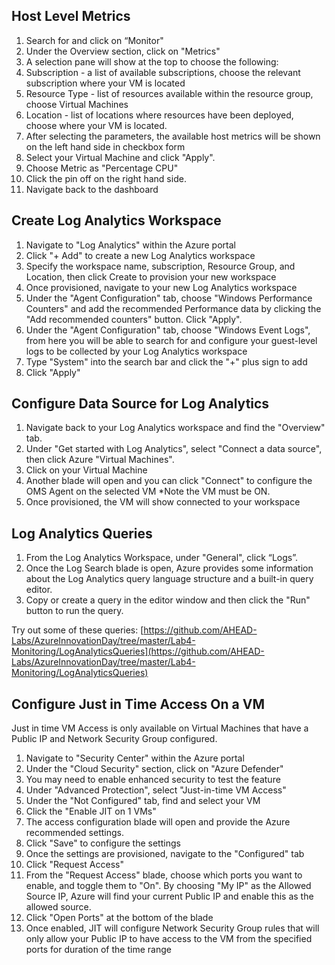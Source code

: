 ## Host Level Metrics

1. Search for and click on “Monitor"
2. Under the Overview section, click on "Metrics"
3. A selection pane will show at the top to choose the following:
  1. Subscription - a list of available subscriptions, choose the relevant subscription where your VM is located
  2. Resource Type - list of resources available within the resource group, choose Virtual Machines
  3. Location - list of locations where resources have been deployed, choose where your VM is located. 
4. After selecting the parameters, the available host metrics will be shown on the left hand side in checkbox form
5. Select your Virtual Machine and click "Apply". 
6. Choose Metric as "Percentage CPU"
8. Click the pin off on the right hand side.
9. Navigate back to the dashboard

## Create Log Analytics Workspace

1. Navigate to "Log Analytics" within the Azure portal
2. Click "+ Add" to create a new Log Analytics workspace
3. Specify the workspace name, subscription, Resource Group, and Location, then click Create to provision your new workspace
4. Once provisioned, navigate to your new Log Analytics workspace
6. Under the "Agent Configuration" tab, choose "Windows Performance Counters" and add the recommended Performance data by clicking the "Add recommended counters" button. Click "Apply". 
7. Under the "Agent Configuration" tab, choose "Windows Event Logs", from here you will be able to search for and configure your guest-level logs to be collected by your Log Analytics workspace
8. Type "System" into the search bar and click the "+" plus sign to add
9. Click "Apply"


## Configure Data Source for Log Analytics

1. Navigate back to your Log Analytics workspace and find the "Overview" tab. 
2. Under "Get started with Log Analytics", select "Connect a data source", then click Azure "Virtual Machines".
3. Click on your Virtual Machine
4. Another blade will open and you can click "Connect" to configure the OMS Agent on the selected VM *Note the VM must be ON. 
5. Once provisioned, the VM will show connected to your workspace


## Log Analytics Queries

1. From the Log Analytics Workspace, under "General", click “Logs”.
2. Once the Log Search blade is open, Azure provides some information about the Log Analytics query language structure and a built-in query editor.
3. Copy or create a query in the editor window and then click the "Run" button to run the query.

Try out some of these queries:
[https://github.com/AHEAD-Labs/AzureInnovationDay/tree/master/Lab4-Monitoring/LogAnalyticsQueries](https://github.com/AHEAD-Labs/AzureInnovationDay/tree/master/Lab4-Monitoring/LogAnalyticsQueries)


## Configure Just in Time Access On a VM

Just in time VM Access is only available on Virtual Machines that have a Public IP and Network Security Group configured.

1. Navigate to "Security Center" within the Azure portal
2. Under the "Cloud Security" section, click on "Azure Defender"
3. You may need to enable enhanced security to test the feature
4. Under "Advanced Protection", select "Just-in-time VM Access"
5. Under the "Not Configured" tab, find and select your VM
6. Click the "Enable JIT on 1 VMs"
7. The access configuration blade will open and provide the Azure recommended settings.
8. Click "Save" to configure the settings
9. Once the settings are provisioned, navigate to the "Configured" tab
10. Click "Request Access"
11. From the "Request Access" blade, choose which ports you want to enable, and toggle them to "On". By choosing "My IP" as the Allowed Source IP, Azure will find your current Public IP and enable this as the allowed source.
12. Click "Open Ports" at the bottom of the blade
13. Once enabled, JIT will configure Network Security Group rules that will only allow your Public IP to have access to the VM from the specified ports for duration of the time range
